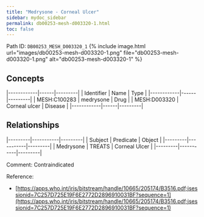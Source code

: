 ```yaml
---
title: "Medrysone - Corneal Ulcer"
sidebar: mydoc_sidebar
permalink: db00253-mesh-d003320-1.html
toc: false 
---
```



Path ID: `DB00253_MESH_D003320_1`
{% include image.html url="images/db00253-mesh-d003320-1.png" file="db00253-mesh-d003320-1.png" alt="db00253-mesh-d003320-1" %}

## Concepts

|------------|------|---------|
| Identifier | Name | Type    |
|------------|------|---------|
| MESH:C100283 | medrysone | Drug |
| MESH:D003320 | Corneal ulcer | Disease |
|------------|------|---------|

## Relationships

|---------|-----------|---------|
| Subject | Predicate | Object  |
|---------|-----------|---------|
| Medrysone | TREATS | Corneal Ulcer |
|---------|-----------|---------|

Comment: Contraindicated

Reference: 
  - [https://apps.who.int/iris/bitstream/handle/10665/205174/B3516.pdf;jsessionid=7C257D725E19F6E2772D2896910031BF?sequence=1](https://apps.who.int/iris/bitstream/handle/10665/205174/B3516.pdf;jsessionid=7C257D725E19F6E2772D2896910031BF?sequence=1)
